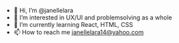 - 👋 Hi, I’m @janellelara
- 👀 I’m interested in UX/UI and problemsolving as a whole
- 🌱 I’m currently learning React, HTML, CSS
- 📫 How to reach me janellelara14@yahoo.com

<!---
janellelara/janellelara is a ✨ special ✨ repository because its `README.md` (this file) appears on your GitHub profile.
You can click the Preview link to take a look at your changes.
--->
